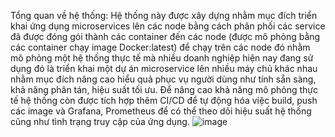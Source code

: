 Tổng quan về hệ thống: Hệ thống này được xây dựng nhằm mục đích triển khai
ứng dụng microservices lên các node bằng cách phân phối các service đã được đóng
gói thành các container đến các node (được mô phỏng bằng các container chạy image
Docker:latest) để chạy trên các node đó nhằm mô phỏng một hệ thống thực tế mà
nhiều doanh nghiệp hiện nay đang sử dụng đó là triển khai một dự án microservice
lên nhiều máy chủ khác nhau nhằm mục đích nâng cao hiểu quả phục vụ người dùng
như tính sẵn sàng, khả năng phân tán, hiệu suất tối ưu. Để nâng cao khả năng mô
phỏng thực tế hệ thống còn được tích hợp thêm CI/CD để tự động hóa việc build,
push các image và Grafana, Prometheus để có thể theo dõi hiệu suất hệ thống cũng
như tình trạng truy cập của ứng dụng.
![image](https://github.com/user-attachments/assets/b7d03f95-25d7-4777-b75d-85088f743b87)

